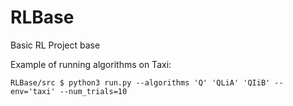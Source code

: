 # RLBase
Basic RL Project base

Example of running algorithms on Taxi:

`RLBase/src $ python3 run.py --algorithms 'Q' 'QLiA' 'QIiB' --env='taxi' --num_trials=10`
